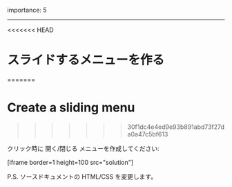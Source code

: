 importance: 5

---

<<<<<<< HEAD
# スライドするメニューを作る
=======
# Create a sliding menu
>>>>>>> 30f1dc4e4ed9e93b891abd73f27da0a47c5bf613

クリック時に 開く/閉じる メニューを作成してください:

[iframe border=1 height=100 src="solution"]

P.S. ソースドキュメントの HTML/CSS を変更します。
